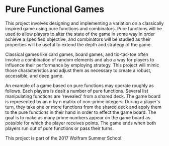 # Pure Functional Games

This project involves designing and implementing a variation on a classically inspired game using pure functions and combinators. Pure functions will be used to allow players to alter the state of the game in some way in order achieve a specified objective, and combinators will be studied as their properties will be useful to extend the depth and strategy of the game.

Classical games like card games, board games, and tic-tac-toe often involve a combination of random elements and also a way for players to influence their performance by employing strategy. This project will mimic those characteristics and adjust them as necessary to create a robust, accessible, and deep game.

An example of a game based on pure functions may operate roughly as follows. Each players is dealt a number of pure functions. Several list manipulating functions are 'revealed' from a shared deck. The game board is represented by an n by n matrix of non-prime integers. During a player's turn, they take one or more functions from the shared deck and apply them to the pure functions in their hand in order to effect the game board. The goal is to make as many prime numbers appear on the game board as possible for which the player receives points. The game ends when both players run out of pure functions or pass their turns.

This project is part of the 2017 Wolfram Summer School.
